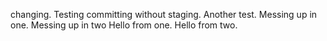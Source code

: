 changing.
Testing committing without staging.
Another test.
Messing up in one.
Messing up in two
Hello from one.
Hello from two.